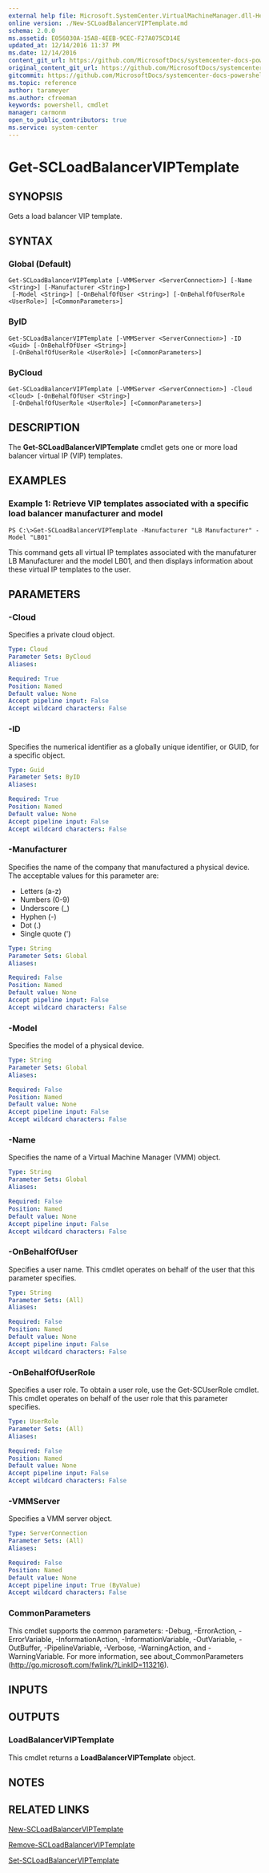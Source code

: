 ```yaml
---
external help file: Microsoft.SystemCenter.VirtualMachineManager.dll-Help.xml
online version: ./New-SCLoadBalancerVIPTemplate.md
schema: 2.0.0
ms.assetid: E056030A-15A8-4EEB-9CEC-F27A075CD14E
updated_at: 12/14/2016 11:37 PM
ms.date: 12/14/2016
content_git_url: https://github.com/MicrosoftDocs/systemcenter-docs-powershell/blob/master/systemcenter-cmdlets/SystemCenter2016/VirtualMachineManager/v1/Get-SCLoadBalancerVIPTemplate.md
original_content_git_url: https://github.com/MicrosoftDocs/systemcenter-docs-powershell/blob/master/systemcenter-cmdlets/SystemCenter2016/VirtualMachineManager/v1/Get-SCLoadBalancerVIPTemplate.md
gitcommit: https://github.com/MicrosoftDocs/systemcenter-docs-powershell/blob/ddd0fefc9adaabb9394eb6c21b33370913d1830d/systemcenter-cmdlets/SystemCenter2016/VirtualMachineManager/v1/Get-SCLoadBalancerVIPTemplate.md
ms.topic: reference
author: tarameyer
ms.author: cfreeman
keywords: powershell, cmdlet
manager: carmonm
open_to_public_contributors: true
ms.service: system-center
---
```


# Get-SCLoadBalancerVIPTemplate

## SYNOPSIS
Gets a load balancer VIP template.

## SYNTAX

### Global (Default)
```
Get-SCLoadBalancerVIPTemplate [-VMMServer <ServerConnection>] [-Name <String>] [-Manufacturer <String>]
 [-Model <String>] [-OnBehalfOfUser <String>] [-OnBehalfOfUserRole <UserRole>] [<CommonParameters>]
```

### ByID
```
Get-SCLoadBalancerVIPTemplate [-VMMServer <ServerConnection>] -ID <Guid> [-OnBehalfOfUser <String>]
 [-OnBehalfOfUserRole <UserRole>] [<CommonParameters>]
```

### ByCloud
```
Get-SCLoadBalancerVIPTemplate [-VMMServer <ServerConnection>] -Cloud <Cloud> [-OnBehalfOfUser <String>]
 [-OnBehalfOfUserRole <UserRole>] [<CommonParameters>]
```

## DESCRIPTION
The **Get-SCLoadBalancerVIPTemplate** cmdlet gets one or more load balancer virtual IP (VIP) templates.

## EXAMPLES

### Example 1: Retrieve VIP templates associated with a specific load balancer manufacturer and model
```
PS C:\>Get-SCLoadBalancerVIPTemplate -Manufacturer "LB Manufacturer" -Model "LB01"
```

This command gets all virtual IP templates associated with the manufaturer LB Manufacturer and the model LB01, and then displays information about these virtual IP templates to the user.

## PARAMETERS

### -Cloud
Specifies a private cloud object.

```yaml
Type: Cloud
Parameter Sets: ByCloud
Aliases: 

Required: True
Position: Named
Default value: None
Accept pipeline input: False
Accept wildcard characters: False
```

### -ID
Specifies the numerical identifier as a globally unique identifier, or GUID, for a specific object.

```yaml
Type: Guid
Parameter Sets: ByID
Aliases: 

Required: True
Position: Named
Default value: None
Accept pipeline input: False
Accept wildcard characters: False
```

### -Manufacturer
Specifies the name of the company that manufactured a physical device.
The acceptable values for this parameter are:


- Letters (a-z) 
- Numbers (0-9) 
- Underscore (_)
- Hyphen (-)
- Dot (.)
- Single quote (')

```yaml
Type: String
Parameter Sets: Global
Aliases: 

Required: False
Position: Named
Default value: None
Accept pipeline input: False
Accept wildcard characters: False
```

### -Model
Specifies the model of a physical device.

```yaml
Type: String
Parameter Sets: Global
Aliases: 

Required: False
Position: Named
Default value: None
Accept pipeline input: False
Accept wildcard characters: False
```

### -Name
Specifies the name of a Virtual Machine Manager (VMM) object.

```yaml
Type: String
Parameter Sets: Global
Aliases: 

Required: False
Position: Named
Default value: None
Accept pipeline input: False
Accept wildcard characters: False
```

### -OnBehalfOfUser
Specifies a user name.
This cmdlet operates on behalf of the user that this parameter specifies.

```yaml
Type: String
Parameter Sets: (All)
Aliases: 

Required: False
Position: Named
Default value: None
Accept pipeline input: False
Accept wildcard characters: False
```

### -OnBehalfOfUserRole
Specifies a user role.
To obtain a user role, use the Get-SCUserRole cmdlet.
This cmdlet operates on behalf of the user role that this parameter specifies.

```yaml
Type: UserRole
Parameter Sets: (All)
Aliases: 

Required: False
Position: Named
Default value: None
Accept pipeline input: False
Accept wildcard characters: False
```

### -VMMServer
Specifies a VMM server object.

```yaml
Type: ServerConnection
Parameter Sets: (All)
Aliases: 

Required: False
Position: Named
Default value: None
Accept pipeline input: True (ByValue)
Accept wildcard characters: False
```

### CommonParameters
This cmdlet supports the common parameters: -Debug, -ErrorAction, -ErrorVariable, -InformationAction, -InformationVariable, -OutVariable, -OutBuffer, -PipelineVariable, -Verbose, -WarningAction, and -WarningVariable. For more information, see about_CommonParameters (http://go.microsoft.com/fwlink/?LinkID=113216).

## INPUTS

## OUTPUTS

### LoadBalancerVIPTemplate
This cmdlet returns a **LoadBalancerVIPTemplate** object.

## NOTES

## RELATED LINKS

[New-SCLoadBalancerVIPTemplate](xref:SystemCenter2016/VirtualMachineManager/v1/New-SCLoadBalancerVIPTemplate.md)

[Remove-SCLoadBalancerVIPTemplate](xref:SystemCenter2016/VirtualMachineManager/v1/Remove-SCLoadBalancerVIPTemplate.md)

[Set-SCLoadBalancerVIPTemplate](xref:SystemCenter2016/VirtualMachineManager/v1/Set-SCLoadBalancerVIPTemplate.md)

